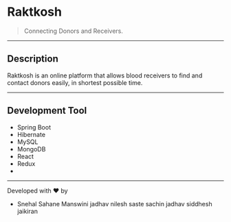 # Raktkosh

>Connecting Donors and Receivers.

---
## Description

Raktkosh is an online platform that allows blood receivers to find and contact donors easily, in shortest possible time.

---
## Development Tool
  - Spring Boot
  - Hibernate
  - MySQL
  - MongoDB
  - React
  - Redux
  -

---
Developed with ❤️️ by
  - Snehal Sahane
   Manswini jadhav
   nilesh saste
   sachin jadhav
   siddhesh
   jaikiran

  
